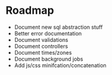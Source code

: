 # Roadmap

- Document new sql abstraction stuff
- Better error documentation
- Document validations
- Document controllers
- Document times/zones
- Document background jobs
- Add js/css minifcation/concatenation
